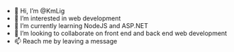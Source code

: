 - 👋 Hi, I’m @KmLig
- 👀 I’m interested in web development
- 🌱 I’m currently learning NodeJS and ASP.NET
- 💞️ I’m looking to collaborate on front end and back end web development
- 📫 Reach me by leaving a message

<!---
KmLig/KmLig is a ✨ special ✨ repository because its `README.md` (this file) appears on your GitHub profile.
You can click the Preview link to take a look at your changes.
--->

